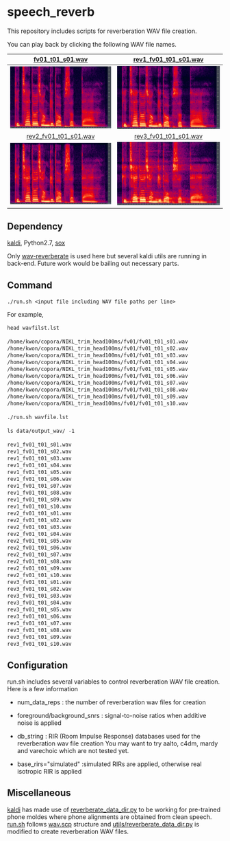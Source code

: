 # speech_reverb
This repository includes scripts for reverberation WAV file creation.

You can play back by clicking the following WAV file names.

| [fv01_t01_s01.wav](https://soundcloud.com/user-623907374/fv01-t01-s01) | [rev1_fv01_t01_s01.wav](https://soundcloud.com/user-623907374/rev1-fv01-t01-s01) |
:-------------------------:|:-------------------------:
![alt text](https://github.com/homink/speech_reverb/blob/master/fv01_t01_s01.PNG) | ![alt text](https://github.com/homink/speech_reverb/blob/master/rev1_fv01_t01_s01.PNG)
| [rev2_fv01_t01_s01.wav](https://soundcloud.com/user-623907374/rev2-fv01-t01-s01) | [rev3_fv01_t01_s01.wav](https://soundcloud.com/user-623907374/rev3-fv01-t01-s01)
![alt text](https://github.com/homink/speech_reverb/blob/master/rev2_fv01_t01_s01.PNG) | ![alt text](https://github.com/homink/speech_reverb/blob/master/rev3_fv01_t01_s01.PNG)

## Dependency

[kaldi](https://github.com/kaldi-asr/kaldi), Python2.7, [sox](http://sox.sourceforge.net/)

Only [wav-reverberate](https://github.com/kaldi-asr/kaldi/blob/master/src/featbin/wav-reverberate.cc) is used here but several kaldi utils are running in back-end. Future work would be bailing out necessary parts.

## Command
```
./run.sh <input file including WAV file paths per line>
```

For example,
```
head wavfilst.lst

/home/kwon/copora/NIKL_trim_head100ms/fv01/fv01_t01_s01.wav
/home/kwon/copora/NIKL_trim_head100ms/fv01/fv01_t01_s02.wav
/home/kwon/copora/NIKL_trim_head100ms/fv01/fv01_t01_s03.wav
/home/kwon/copora/NIKL_trim_head100ms/fv01/fv01_t01_s04.wav
/home/kwon/copora/NIKL_trim_head100ms/fv01/fv01_t01_s05.wav
/home/kwon/copora/NIKL_trim_head100ms/fv01/fv01_t01_s06.wav
/home/kwon/copora/NIKL_trim_head100ms/fv01/fv01_t01_s07.wav
/home/kwon/copora/NIKL_trim_head100ms/fv01/fv01_t01_s08.wav
/home/kwon/copora/NIKL_trim_head100ms/fv01/fv01_t01_s09.wav
/home/kwon/copora/NIKL_trim_head100ms/fv01/fv01_t01_s10.wav

./run.sh wavfile.lst

ls data/output_wav/ -1

rev1_fv01_t01_s01.wav
rev1_fv01_t01_s02.wav
rev1_fv01_t01_s03.wav
rev1_fv01_t01_s04.wav
rev1_fv01_t01_s05.wav
rev1_fv01_t01_s06.wav
rev1_fv01_t01_s07.wav
rev1_fv01_t01_s08.wav
rev1_fv01_t01_s09.wav
rev1_fv01_t01_s10.wav
rev2_fv01_t01_s01.wav
rev2_fv01_t01_s02.wav
rev2_fv01_t01_s03.wav
rev2_fv01_t01_s04.wav
rev2_fv01_t01_s05.wav
rev2_fv01_t01_s06.wav
rev2_fv01_t01_s07.wav
rev2_fv01_t01_s08.wav
rev2_fv01_t01_s09.wav
rev2_fv01_t01_s10.wav
rev3_fv01_t01_s01.wav
rev3_fv01_t01_s02.wav
rev3_fv01_t01_s03.wav
rev3_fv01_t01_s04.wav
rev3_fv01_t01_s05.wav
rev3_fv01_t01_s06.wav
rev3_fv01_t01_s07.wav
rev3_fv01_t01_s08.wav
rev3_fv01_t01_s09.wav
rev3_fv01_t01_s10.wav
```

## Configuration

run.sh includes several variables to control reverberation WAV file creation. Here is a few information

* num_data_reps : the number of reverberation wav files for creation
* foreground/background_snrs : signal-to-noise ratios when additive noise is applied
* db_string : RIR (Room Impulse Response) databases used for the reverberation wav file creation
              You may want to try aalto, c4dm, mardy and varechoic which are not tested yet.
              
* base_rirs="simulated" :simulated RIRs are applied, otherwise real isotropic RIR is applied

## Miscellaneous

[kaldi](https://github.com/kaldi-asr/kaldi) has made use of [reverberate_data_dir.py](https://github.com/kaldi-asr/kaldi/blob/master/egs/wsj/s5/steps/data/reverberate_data_dir.py) to be working for pre-trained phone moldes where phone alignments are obtained from clean speech. [run.sh](https://github.com/homink/speech_reverb/blob/master/run.sh) follows [wav.scp](http://kaldi-asr.org/doc/data_prep.html) structure and [utils/reverberate_data_dir.py](https://github.com/homink/speech_reverb/blob/master/utils/reverberate_data_dir.py) is modified to create reverberation WAV files.
